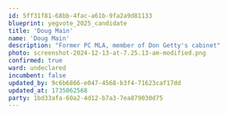 ```yaml
---
id: 5ff31f81-68bb-4fac-a61b-9fa2a9d81133
blueprint: yegvote_2025_candidate
title: 'Doug Main'
name: 'Doug Main'
description: "Former PC MLA, member of Don Getty's cabinet"
photo: screenshot-2024-12-13-at-7.25.13-am-modified.png
confirmed: true
ward: undeclared
incumbent: false
updated_by: 9c6b6866-e047-4568-b3f4-71623caf17dd
updated_at: 1735062568
party: 1bd33afa-60a2-4d12-b7a3-7ea879030d75
---
```

